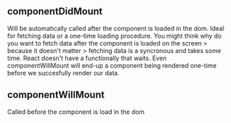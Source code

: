 
## componentDidMount
Will be automatically called after the component is loaded in the dom. Ideal for fetching data or a one-time loading procedure. You might think why do you want to fetch data after the component is loaded on the screen > because it doesn't matter > fetching data is a syncronous and takes some time. React doesn't have a functionally that waits. Even componentWillMount will end-up a component being rendered one-time before we succesfully render our data. 

## componentWillMount
Called before the component is load in the dom
